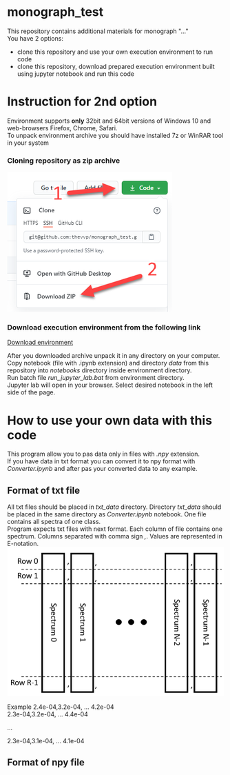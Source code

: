 # monograph_test
This repository contains additional materials for monograph "..."  
You have 2 options:
- clone this repository and use your own execution environment to run code
- clone this repository, download prepared execution environment built using jupyter notebook and run this code

# Instruction for 2nd option
Environment supports **only** 32bit and 64bit versions of Windows 10 and web-browsers Firefox, Chrome, Safari.  
To unpack environment archive you should have installed 7z or WinRAR tool in your system

### Cloning repository as zip archive
![Clone repo help image](ReadMePics/clone_repo.png)

### Download execution environment from the following link
[Download environment](https://drive.google.com/file/d/1kiq_l-r7EfCqmrfZKh_yAmi4dLfqbDKp/view?usp=sharing)

After you downloaded archive unpack it in any directory on your computer.  
Copy notebook (file with .ipynb extension) and directory *data* from this repository into *notebooks* directory inside environment directory.  
Run batch file *run_jupyter_lab.bat* from environment directory.  
Jupyter lab will open in your browser. Select desired notebook in the left side of the page.

# How to use your own data with this code
This program allow you to pas data only in files with *.npy* extension.  
If you have data in txt format you can convert it to npy format with *Converter.ipynb* and after pas your converted data to any example.  

## Format of txt file
All txt files should be placed in *txt_data* directory. Directory *txt_data* should be placed in the same directory as *Converter.ipynb* notebook. One file contains all spectra of one class.  
Program expects txt files with next format. Each column of file contains one spectrum. Columns separated with comma sign *,*. Values are represented in E-notation.  
![Txt data format image](ReadMePics/txt_data_format.png)  
  
Example
2.4e-04,3.2e-04, ... 4.2e-04  
2.3e-04,3.2e-04, ... 4.4e-04  
  
...
  
2.3e-04,3.1e-04, ... 4.1e-04  

## Format of npy file
